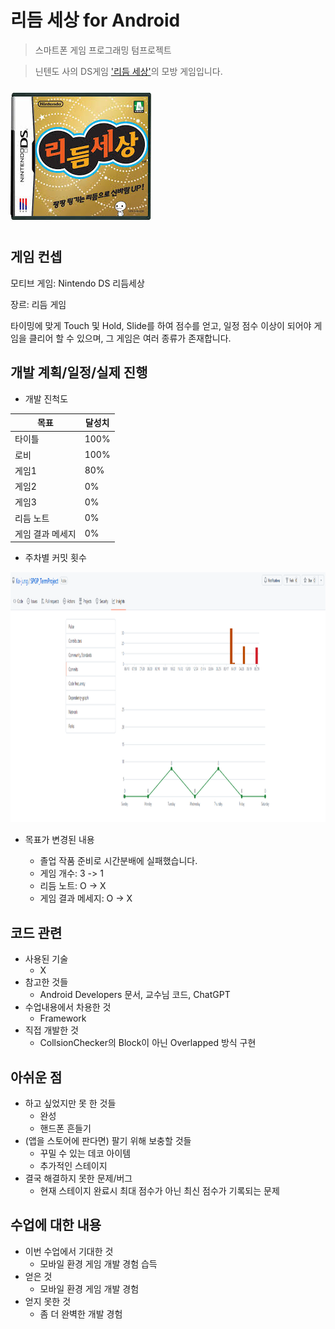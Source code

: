 # 리듬 세상 for Android
> 스마트폰 게임 프로그래밍 텀프로젝트

>닌텐도 사의 DS게임 ['리듬 세상'](https://www.youtube.com/watch?v=FwdBLgFA7qM&ab_channel=Japancommercials4U2)의 모방 게임입니다.

![](READMEImg/메인이미지.jpg)

## 게임 컨셉
모티브 게임: Nintendo DS 리듬세상

장르: 리듬 게임

타이밍에 맞게 Touch 및 Hold, Slide를 하여 점수를 얻고, 일정 점수 이상이 되어야 게임을 클리어 할 수 있으며, 그 게임은 여러 종류가 존재합니다.

## 개발 계획/일정/실제 진행

+ 개발 진척도

|목표|달성치|
|--|--|
|타이틀|100%|
|로비|100%|
|게임1|80%|
|게임2|0%|
|게임3|0%|
|리듬 노트|0%|
|게임 결과 메세지|0%|

+ 주차별 커밋 횟수

<img src="READMEImg/3/최종Commit.png" width="1200" height="400"/>

+ 목표가 변경된 내용

	+ 졸업 작품 준비로 시간분배에 실패했습니다.
	+ 게임 개수: 3 -> 1
	+ 리듬 노트: O -> X
	+ 게임 결과 메세지: O -> X
 
## 코드 관련
- 사용된 기술
    + X	
- 참고한 것들
   + Android Developers 문서, 교수님 코드, ChatGPT
- 수업내용에서 차용한 것
    + Framework
- 직접 개발한 것
    + CollsionChecker의 Block이 아닌 Overlapped 방식 구현

## 아쉬운 점
- 하고 싶었지만 못 한 것들
    + 완성
    + 핸드폰 흔들기
- (앱을 스토어에 판다면) 팔기 위해 보충할 것들
    + 꾸밀 수 있는 데코 아이템
    + 추가적인 스테이지
- 결국 해결하지 못한 문제/버그
    + 현재 스테이지 완료시 최대 점수가 아닌 최신 점수가 기록되는 문제

## 수업에 대한 내용
- 이번 수업에서 기대한 것
    + 모바일 환경 게임 개발 경험 습득
- 얻은 것
    + 모바일 환경 게임 개발 경험
- 얻지 못한 것
    + 좀 더 완벽한 개발 경험